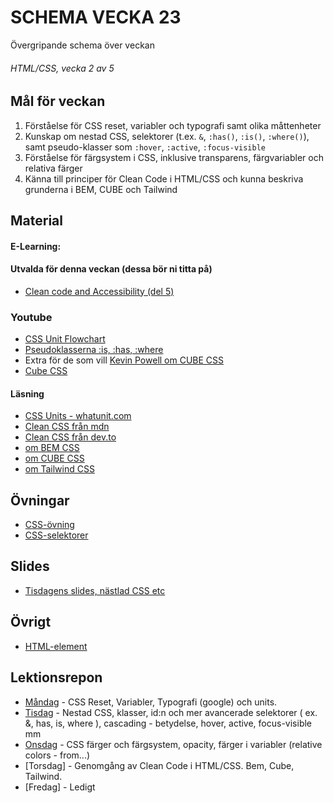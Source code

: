 # SCHEMA VECKA 23
Övergripande schema över veckan

###### HTML/CSS, vecka 2 av 5

## Mål för veckan
1. Förståelse för CSS reset, variabler och typografi samt olika måttenheter  
2. Kunskap om nestad CSS, selektorer (t.ex. `&`, `:has()`, `:is()`, `:where()`), samt pseudo-klasser som `:hover`, `:active`, `:focus-visible`  
3. Förståelse för färgsystem i CSS, inklusive transparens, färgvariabler och relativa färger  
4. Känna till principer för Clean Code i HTML/CSS och kunna beskriva grunderna i BEM, CUBE och Tailwind  

## Material
#### E-Learning:

#### Utvalda för denna veckan (dessa bör ni titta på)
* [Clean code and Accessibility (del 5)](https://app.pluralsight.com/ilx/video-courses/clips/06125ef3-cc36-4490-a93d-e7147305a13b)

### Youtube
* [CSS Unit Flowchart](https://www.youtube.com/watch?v=Utc_uhvTluk)
* [Pseudoklasserna :is, :has, :where](https://www.youtube.com/watch?v=3ncFpP8GP4g)
* Extra för de som vill [Kevin Powell om CUBE CSS](https://www.youtube.com/watch?v=NanhQvnvbR8)
* [Cube CSS](https://www.youtube.com/watch?v=NanhQvnvbR8)

#### Läsning
* [CSS Units - whatunit.com](https://whatunit.com/)
* [Clean CSS från mdn](https://developer.mozilla.org/en-US/docs/Learn_web_development/Core/Styling_basics/Organizing)
* [Clean CSS från dev.to](https://dev.to/maimohamed/css-clean-code-5d3p)
* [om BEM CSS](https://en.bem.info/methodology/quick-start/)
* [om CUBE CSS](https://cube.fyi/)
* [om Tailwind CSS](https://tailwindcss.com/)

## Övningar
* [CSS-övning](https://flukeout.github.io/)
* [CSS-selektorer](https://github.com/Lexicon-frontend-2025/HTML-CSS_uppgift-CSS-selektorer)

## Slides
* [Tisdagens slides, nästlad CSS etc](https://docs.google.com/presentation/d/12RBr-9LL76Z9hzgfFDnOetjcjOUgic5zI8SxIPQQuwc/edit?usp=sharing)

## Övrigt
* [HTML-element](https://github.com/Lexicon-frontend-2025/html-cheatsheet)

## Lektionsrepon
* [Måndag](https://github.com/Lexicon-frontend-2025/lektion-2-jun) - CSS Reset, Variabler, Typografi (google) och units.
* [Tisdag](https://github.com/Lexicon-frontend-2025/lektion-3-juni) - Nestad CSS, klasser, id:n och mer avancerade selektorer ( ex. &, has, is, where ), cascading - betydelse, hover, active, focus-visible mm
* [Onsdag](https://github.com/Lexicon-frontend-2025/lektion-3-juni) - CSS färger och färgsystem, opacity, färger i variabler (relative colors - from...)
* [Torsdag] - Genomgång av Clean Code i HTML/CSS. Bem, Cube, Tailwind.
* [Fredag] - Ledigt
